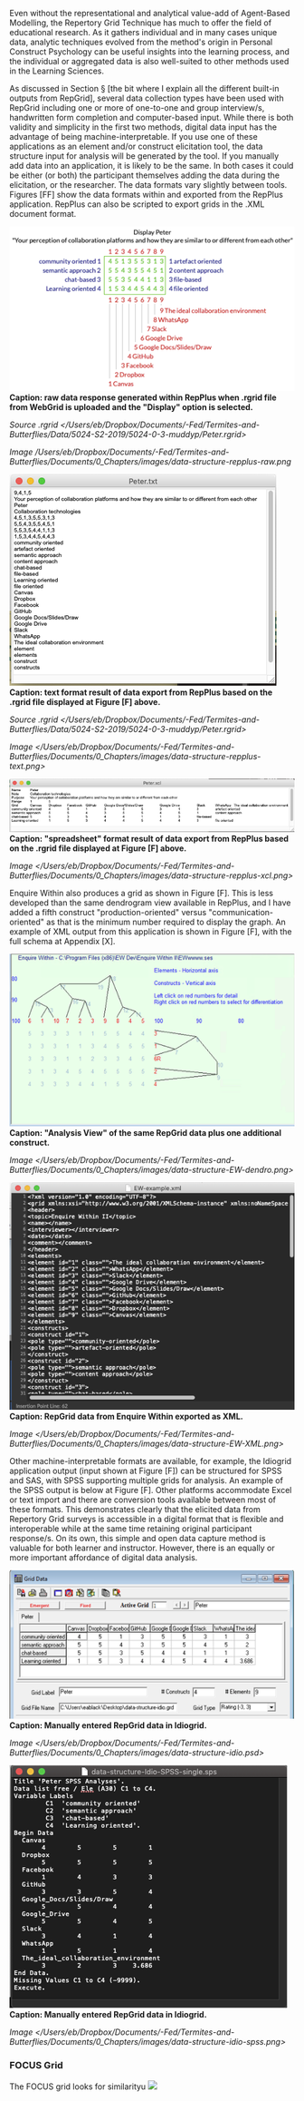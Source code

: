 Even without the representational and analytical value-add of Agent-Based Modelling, the Repertory Grid Technique has much to offer the field of educational research. As it gathers individual and in many cases unique data,  analytic techniques evolved from the method's origin in Personal Construct Psychology can be useful insights into the learning process, and the individual or aggregated data is also well-suited to other methods used in the Learning Sciences.

As discussed in Section § [the bit where I explain all the different built-in outputs from RepGrid], several data collection types have been used with RepGrid including one or more of one-to-one and group interview/s, handwritten form completion and computer-based input. While there is both validity and simplicity in the first two methods, digital data input has the advantage of being machine-interpretable. If you use one of these applications as an element and/or construct elicitation tool, the data structure input for analysis will be generated by the tool. If you manually add data into an application, it is likely to be the same. In both cases it could be either (or both) the participant themselves adding the data during the elicitation, or the researcher. The data formats vary slightly between tools. Figures [FF] show the data formats within and exported from the RepPlus application. RepPlus can also be scripted to export grids in the .XML document format.

![](assets/820-fit-47cb6c1f.png)
**Caption: raw data response generated within RepPlus when .rgrid file from WebGrid is uploaded and the "Display" option is selected.**

_Source .rgrid </Users/eb/Dropbox/Documents/-Fed/Termites-and-Butterflies/Data/5024-S2-2019/5024-0-3-muddyp/Peter.rgrid>_

_Image /Users/eb/Dropbox/Documents/-Fed/Termites-and-Butterflies/Documents/0_Chapters/images/data-structure-repplus-raw.png_

![](assets/820-fit-67dd1b24.png)
**Caption: text format result of data export from RepPlus based on the .rgrid file displayed at Figure [F] above.**

_Source .rgrid </Users/eb/Dropbox/Documents/-Fed/Termites-and-Butterflies/Data/5024-S2-2019/5024-0-3-muddyp/Peter.rgrid>_

_Image </Users/eb/Dropbox/Documents/-Fed/Termites-and-Butterflies/Documents/0_Chapters/images/data-structure-repplus-text.png>_


![](assets/820-fit-734b7049.png)
**Caption: "spreadsheet" format result of data export from RepPlus based on the .rgrid file displayed at Figure [F] above.**

_Image </Users/eb/Dropbox/Documents/-Fed/Termites-and-Butterflies/Documents/0_Chapters/images/data-structure-repplus-xcl.png>_


Enquire Within also produces a grid  as shown in Figure [F]. This is less developed than the same dendrogram view available in RepPlus, and I have added a fifth construct "production-oriented" versus "communication-oriented" as that is the minimum number required to display the graph. An example of XML output from this application is shown in Figure [F], with the full schema at Appendix [X].

![](assets/820-fit-94192c2a.png)
**Caption: "Analysis View" of the same RepGrid data plus one additional construct.**

_Image </Users/eb/Dropbox/Documents/-Fed/Termites-and-Butterflies/Documents/0_Chapters/images/data-structure-EW-dendro.png>_


![](assets/820-fit-7a21093a.png)
**Caption: RepGrid data from Enquire Within exported as XML.**

_Image </Users/eb/Dropbox/Documents/-Fed/Termites-and-Butterflies/Documents/0_Chapters/images/data-structure-EW-XML.png>_

Other machine-interpretable formats are available, for example, the Idiogrid application output (input shown at Figure [F]) can be structured for SPSS and SAS, with SPSS supporting multiple grids for analysis. An example of the SPSS output is below at Figure [F]. Other platforms accommodate Excel or text import and there are conversion tools available between most of these formats. This demonstrates clearly that the elicited data from Repertory Grid surveys is accessible in a digital format that is flexible and interoperable while at the same time retaining original participant response/s. On its own, this simple and open data capture method is valuable for both learner and instructor. However, there is an equally or more important affordance of digital data analysis.

![](assets/820-fit-95a71812.png)
**Caption: Manually entered RepGrid data in Idiogrid.**

_Image </Users/eb/Dropbox/Documents/-Fed/Termites-and-Butterflies/Documents/0_Chapters/images/data-structure-idio.psd>_

![](assets/820-fit-b06f0de2.png)
**Caption: Manually entered RepGrid data in Idiogrid.**

_Image </Users/eb/Dropbox/Documents/-Fed/Termites-and-Butterflies/Documents/0_Chapters/images/data-structure-idio-spss.png>_





### FOCUS Grid

The FOCUS grid looks for similarityu
  ![](assets/820-fit-2a433727.png)
